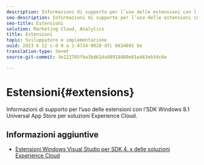 ```yaml
---
description: Informazioni di supporto per l’uso delle estensioni con l’SDK Windows 8.1 Universal App Store per soluzioni Experience Cloud.
seo-description: Informazioni di supporto per l’uso delle estensioni con l’SDK Windows 8.1 Universal App Store per soluzioni Experience Cloud.
seo-title: Estensioni
solution: Marketing Cloud, Analytics
title: Estensioni
topic: Sviluppatore e implementazione
uuid: 2823 b 22 c-d 9 a 1-4724-9020-dfc 6614691 be
translation-type: tm+mt
source-git-commit: 3e122765fba3bd61da98918480e01e463eb34c6e

---
```



# Estensioni{#extensions}

Informazioni di supporto per l’uso delle estensioni con l’SDK Windows 8.1 Universal App Store per soluzioni Experience Cloud.

## Informazioni aggiuntive

+ [Estensioni Windows Visual Studio per SDK 4. x delle soluzioni Experience Cloud](/help/windows-appstore/extensions/win-vse-4x.md)
